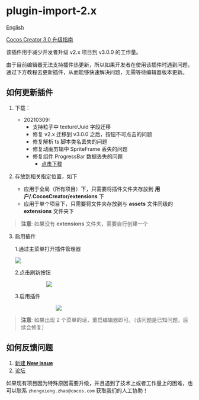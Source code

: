 # plugin-import-2.x

[English](https://github.com/cocos-creator/plugin-import-2.x/blob/main/readme/README.en.md)

[Cocos Creator 3.0 升级指南](https://github.com/cocos-creator/creator-docs/blob/v3.0/zh/release-notes/upgrade-guide-v3.0.md)

该插件用于减少开发者升级 v2.x 项目到 v3.0.0 的工作量。

由于目前编辑器无法支持插件热更新，所以如果开发者在使用该插件时遇到问题，通过下方教程去更新插件，从而能够快速解决问题，无需等待编辑器版本更新。

## 如何更新插件

1. 下载：
    - 20210309: 
        - 支持粒子中 textureUuid 字段迁移
        - 修复 v2.x 迁移到 v3.0.0 之后，按钮不可点击的问题
        - 修复解析 ts 脚本类名丢失的问题
        - 修复动画剪辑中 SpriteFrame 丢失的问题
        - 修复组件 ProgressBar 数据丢失的问题
            - [点击下载](https://github.com/cocos-creator/plugin-import-2.x/releases/download/main/importer.zip)

2. 存放到相关指定位置，如下
    - 应用于全局（所有项目）下，只需要将插件文件夹存放到 **用户/.CocosCreator/extensions** 下
    - 应用于单个项目下，只需要将文件夹存放到与 **assets** 文件同级的 **extensions** 文件夹下

> **注意**: 如果没有 **extensions** 文件夹，需要自行创建一个

3. 启用插件
    
    1.通过主菜单打开插件管理器
    
    <img src="https://user-images.githubusercontent.com/7564028/114006756-49c20a80-9893-11eb-8744-30215330a10b.png"/>
    
    2.点击刷新按钮
    
    <img style="margin-left: 84px" src="https://user-images.githubusercontent.com/7564028/114006766-4c246480-9893-11eb-9f46-b0fe03c2c09b.png"/>
    
    3.启用插件
    
    <img style="margin-left: 110px" src="https://user-images.githubusercontent.com/7564028/114006763-4b8bce00-9893-11eb-88ba-e39e3d00a22a.png"/>
    
> **注意**: 如果出现 2 个菜单的话，重启编辑器即可。（该问题是已知问题，后续会修复）

## 如何反馈问题

1. [新建 **New issue**](https://github.com/cocos-creator/plugin-import-2.x/issues/new) 
2. [论坛](https://forum.cocos.org/c/Creator)

如果现有项目因为特殊原因需要升级，并且遇到了技术上或者工作量上的困难，也可以联系 `zhengxiong.zhao@cocos.com` 获取我们的人工协助！

